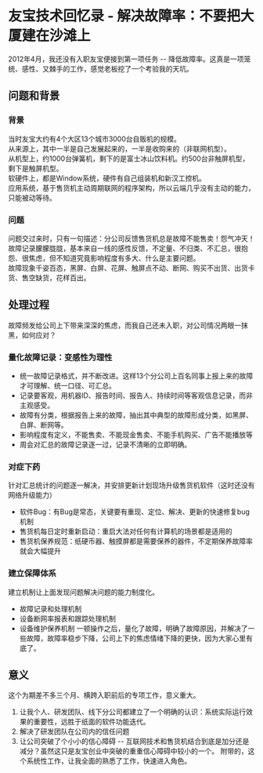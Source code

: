 # 友宝技术回忆录 - 解决故障率：不要把大厦建在沙滩上

2012年4月，我还没有入职友宝便接到第一项任务 -- 降低故障率。这真是一项笼统、感性、又棘手的工作，感觉老板挖了一个考验我的天坑。

## 问题和背景
### 背景  
当时友宝大约有4个大区13个城市3000台自贩机的规模。  
从来源上，其中一半是自己发展起来的，一半是收购来的（非联网机型）。  
从机型上，约1000台弹簧机，剩下的是富士冰山饮料机。约500台非触屏机型，剩下是触屏机型。  
软硬件上，都是Window系统，硬件有自己组装机和新汉工控机。  
应用系统，基于售货机主动周期联网的程序架构，所以云端几乎没有主动的能力，只能被动等待。  
### 问题  
问题交过来时，只有一句描述：分公司反馈售货机总是故障不能售卖！怨气冲天！  
故障记录朦朦胧胧，基本来自一线的感性反馈，不定量、不归类、不汇总，很抱怨、很焦虑，但不知道究竟影响程度有多大、什么是主要问题。  
故障现象千姿百态，黑屏、白屏、花屏、触屏点不动、断网、购买不出货、出货卡货、售空缺货，花样百出。  

## 处理过程
故障频发给公司上下带来深深的焦虑，而我自己还未入职，对公司情况两眼一抹黑，如何应对？  
### 量化故障记录：变感性为理性
- 统一故障记录格式，并不断改进。这样13个分公司上百名同事上报上来的故障才可理解、统一口径、可汇总。
- 记录要客观，用机器ID、报告时间、报告人、持续时间等客观信息记录，而非主观感受。
- 故障有分类，根据报告上来的故障，抽出其中典型的故障形成分类，如黑屏、白屏、断网等。
- 影响程度有定义，不能售卖、不能现金售卖、不能手机购买、广告不能播放等
- 周会对汇总的故障记录逐一过，记录不清晰的立即明确。
### 对症下药
针对汇总统计的问题逐一解决，并安排更新计划现场升级售货机软件（这时还没有网络升级能力）
- 软件Bug：有Bug是常态，关键要有重现、定位、解决、更新的快速修复bug机制
- 售货机每日定时重新启动：重启大法对任何有计算机的场景都是适用的
- 售货机保养规范：纸硬币器、触摸屏都是需要保养的器件，不定期保养故障率就会大幅提升
### 建立保障体系
建立机制让上面发现问题解决问题的能力制度化。
- 故障记录和处理机制
- 设备断网率报表和跟踪处理机制
- 设备维护保养机制
一顿操作之后，量化了故障，明确了故障原因，并解决了一些故障，故障率稳步下降，公司上下的焦虑情绪下降的更快，因为大家心里有底了。  

## 意义
这个为期差不多三个月、横跨入职前后的专项工作，意义重大。
1. 让我个人、研发团队、线下分公司都建立了一个明确的认识：系统实际运行效果的重要性，远胜于纸面的软件功能迭代。
2. 解决了研发团队在公司内的信任问题
3. 让公司突破了个小小的信心障碍 -- 互联网技术和售货机结合到底是加分还是减分？虽然这只是友宝创业中突破的重重信心障碍中较小的一个。
附带的，这个系统性工作，让我全面的熟悉了工作，快速进入角色。
